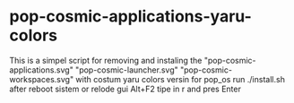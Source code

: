 # pop-cosmic-applications-yaru-colors
This is a simpel script for removing and instaling the 
"pop-cosmic-applications.svg"
"pop-cosmic-launcher.svg"
"pop-cosmic-workspaces.svg"
with costum yaru colors versin for pop_os 
run ./install.sh 
after reboot sistem or relode gui  Alt+F2 tipe in r and pres Enter
